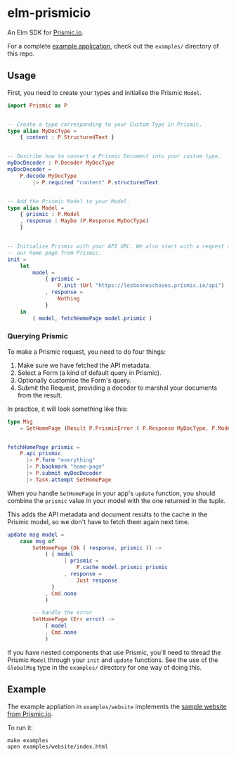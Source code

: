 
# elm-prismicio

An Elm SDK for [Prismic.io](https://prismic.io).

For a complete [example application](https://mattjbray.github.io/elm-prismicio),
check out the `examples/` directory of this repo.

## Usage

First, you need to create your types and initialise the Prismic `Model`.

```elm
import Prismic as P


-- Create a type corresponding to your Custom Type in Prismic.
type alias MyDocType =
    { content : P.StructuredText }


-- Describe how to convert a Prismic Document into your custom type.
myDocDecoder : P.Decoder MyDocType
myDocDecoder =
    P.decode MyDocType
        |> P.required "content" P.structuredText


-- Add the Prismic Model to your Model.
type alias Model =
    { prismic : P.Model
    , response : Maybe (P.Response MyDocType)
    }


-- Initialize Prismic with your API URL. We also start with a request to fetch
-- our home page from Prismic.
init =
    let
        model =
            { prismic =
                P.init (Url "https://lesbonneschoses.prismic.io/api")
            , response =
                Nothing
            }
    in
        ( model, fetchHomePage model.prismic )
```


### Querying Prismic

To make a Prismic request, you need to do four things:

1. Make sure we have fetched the API metadata.
2. Select a Form (a kind of default query in Prismic).
3. Optionally customise the Form's query.
4. Submit the Request, providing a decoder to marshal your documents from the
   result.

In practice, it will look something like this:

```elm
type Msg
    = SetHomePage (Result P.PrismicError ( P.Response MyDocType, P.Model ))


fetchHomePage prismic =
    P.api prismic
      |> P.form "everything"
      |> P.bookmark "home-page"
      |> P.submit myDocDecoder
      |> Task.attempt SetHomePage
```


When you handle `SetHomePage` in your app's `update` function, you should
combine the `prismic` value in your model with the one returned in the tuple.

This adds the API metadata and document results to the cache in the Prismic
model, so we don't have to fetch them again next time.

```elm
update msg model =
    case msg of
        SetHomePage (Ok ( response, prismic )) ->
            ( { model
                  | prismic =
                      P.cache model.prismic prismic
                  , response =
                      Just response
              }
            , Cmd.none
            )

        -- handle the error
        SetHomePage (Err error) ->
            ( model
            , Cmd.none
            )
```

If you have nested components that use Prismic, you'll need to thread the
Prismic `Model` through your `init` and `update` functions. See the use of the
`GlobalMsg` type in the `examples/` directory for one way of doing this.


## Example

The example appliation in `examples/website` implements the [sample website from
Prismic.io](https://user-guides.prismic.io/examples/nodejs-samples/sample-multi-page-site-with-navigation-in-nodejs).

To run it:

```
make examples
open examples/website/index.html
```
